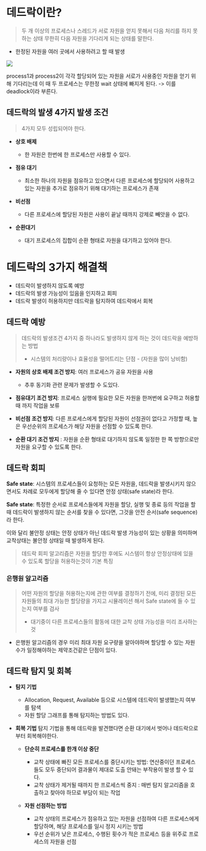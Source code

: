 # 데드락이란?

> 두 개 이상의 프로세스나 스레드가 서로 자원을 얻지 못해서 다음 처리를 하지 못하는 상태
무한히 다음 자원을 기다리게 되는 상태를 말한다.
- 한정된 자원을 여러 곳에서 사용하려고 할 때 발생

![](https://velog.velcdn.com/images/ririti/post/3ef31e87-e342-4a2c-8fed-3b12e44ffd3c/image.png)

process1과 process2이 각각 할당되어 있는 자원을 서로가 사용중인 자원을 얻기 위해
기다리는데 이 때 두 프로세스는 무한정 wait 상태에 빠지게 된다.
-> 이를 deadlock이라 부른다.

## 데드락의 발생 4가지 발생 조건
> 4가지 모두 성립되어야 한다.

- **상호 배제**
    - 한 자원은 한번에 한 프로세스만 사용할 수 있다.

- **점유 대기**
    - 최소한 하나의 자원을 점유하고 있으면서 다른 프로세스에 할당되어 사용하고 있는 자원을 추가로 점유하기 위해 대기하는 프로세스가 존재

- **비선점**
    - 다른 프로세스에 할당된 자원은 사용이 끝날 때까지 강제로 빼앗을 수 없다.

- **순환대기**
    - 대기 프로세스의 집합이 순환 형태로 자원을 대기하고 있어야 한다.

# 데드락의 3가지 해결책
- 데드락이 발생하지 않도록 예방
- 데드락의 발생 가능성이 있음을 인지하고 회피
- 데드락 발생이 허용하지만 데드락을 탐지하여 데드락에서 회복

## 데드락 예방
> 데드락의 발생조건 4가지 중 하나라도 발생하지 않게 하는 것이 데드락을 예방하는 방법
> - 시스템의 처리량이나 효율성을 떨어트리는 단점 - (자원을 많이 낭비함)

- **자원의 상호 배제 조건 방지**: 여러 프로세스가 공유 자원을 사용
    - 추후 동기화 관련 문제가 발생할 수 도있다.

- **점유대기 조건 방지**: 프로세스 실행에 필요한 모든 자원을 한꺼번에 요구하고 허용할 때 까지 작업을 보류

- **비선점 조건 방지**: 다른 프로세스에게 할당된 자원이 선점권이 없다고 가정할 때, 높은 우선순위의 프로세스가 해당 자원을 선점할 수 있도록 한다.

- **순환 대기 조건 방지** : 자원을 순환 형태로 대기하지 않도록 일정한 한 쪽 방향으로만 자원을 요구할 수 있도록 한다.

## 데드락 회피

**Safe state**: 시스템의 프로세스들이 요청하는 모든 자원을, 데드락을 발생시키지 않으면서도 차례로 모두에게 할당해 줄 수 있다면 안정 상태(safe state)라 한다.

**Safe state**: 특정한 순서로 프로세스들에게 자원을 할당, 실행 및 종료 등의 작업을 할 때 데드락이 발생하지 않는 순서를 찾을 수 있다면, 그것을 안전 순서(safe sequence)라 한다.

이와 달리 불안정 상태는 안정 상태가 아닌 데드락 발생 가능성이 있는 상황을 의미하며 교착상태는 불안정 상태일 때 발생하게 된다.

> 데드락 회피 알고리즘은 자원을 할당한 후에도 시스템이 항상 안정상태에 있을 수 있도록 할당을 허용하는것이 기본 특징

### 은행원 알고리즘
> 어떤 자원의 할당을 허용하는지에 관한 여부를 결정하기 전에, 미리 결정된 모든 자원들의 최대 가능한 할당량을 가지고 시뮬레이션 해서 Safe state에 들 수 있는지 여부를 검사
> - 대기중이 다른 프로세스들의 활동에 대한 교착 상태 가능성을 미리 조사하는 것


* 은행원 알고리즘의 경우 미리 최대 자원 요구량을 알아야하며 할당할 수 있는 자원 수가 일정해야하는 제약조건같은 단점이 있다.

## 데드락 탐지 및 회복

- **탐지 기법**
    - Allocation, Request, Available 등으로 시스템에 데드락이 발생했는지 여부를 탐색
    - 자원 할당 그래프를 통해 탐지하는 방법도 있다.

- **회복 기법**
  탐지 기법을 통해 데드락을 발견했다면 순환 대기에서 벗어나 데드락으로부터 회복해야한다.

    - **단순히 프로세스를 한개 이상 중단**

        - 교착 상태에 빠진 모든 프로세스를 중단시키는 방법: 연산중이던 프로세스들도 모두 중단되어 결과물이 제대로 도출 안돼는 부작용이 발생 할 수 있다.
        - 교착 상태가 제거될 때까지 한 프로세스씩 중지 : 매번 탐지 알고리즘을 호출하고 찾아야 하므로 부담이 되는 작업

    - **자원 선점하는 방법**
        - 교착 상태의 프로세스가 점유하고 있는 자원을 선점하여 다른 프로세스에게 할당하며, 해당 프로세스를 일시 정지 시키는 방법
        - 우선 순위가 낮은 프로세스, 수행된 횟수가 적은 프로세스 등을 위주로 프로세스의 자원을 선점
